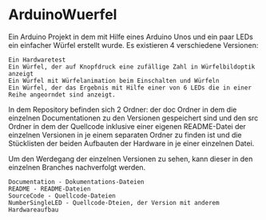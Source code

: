 # ArduinoWuerfel
Ein Arduino Projekt in dem mit Hilfe eines Arduino Unos und ein paar LEDs ein einfacher Würfel erstellt wurde.
Es existieren 4 verschiedene Versionen:
	
	Ein Hardwaretest
	Ein Würfel, der auf Knopfdruck eine zufällige Zahl in Würfelbildoptik anzeigt
	Ein Würfel mit Würfelanimation beim Einschalten und Würfeln
	Ein Würfel, der das Ergebnis mit Hilfe einer von 6 LEDs die in einer Reihe angeorndet sind anzeigt.
	
In dem Repository befinden sich 2 Ordner: der doc Ordner in dem die einzelnen Documentationen zu den Versionen gespeichert sind und den src Ordner in dem der Quellcode inklusive einer eigenen README-Datei der einzelnen Versionen in je einem separaten Ordner zu finden ist und die Stücklisten der beiden Aufbauten der Hardware in je einer einzelnen Datei.

Um den Werdegang der einzelnen Versionen zu sehen, kann dieser in den einzelnen Branches nachverfolgt werden.

	Documentation - Dokumentations-Dateien
	README - README-Dateien
	SourceCode - Quellcode-Dateien
	NumberSingleLED - Quellcode-Dteien, der Version mit anderem Hardwareaufbau
	
	
